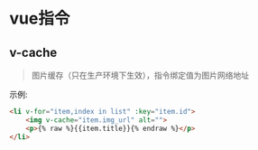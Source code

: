 # vue指令

## v-cache
> 图片缓存（只在生产环境下生效），指令绑定值为图片网络地址

示例:
```html
<li v-for="item,index in list" :key="item.id">
    <img v-cache="item.img_url" alt="">
    <p>{% raw %}{{item.title}}{% endraw %}</p>
</li>
```